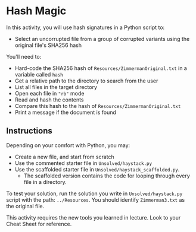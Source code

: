 # Hash Magic

In this activity, you will use hash signatures in a Python script to:
- Select an uncorrupted file from a group of corrupted variants using the original file's SHA256 hash

You'll need to:
- Hard-code the SHA256 hash of `Resources/ZimmermanOriginal.txt` in a variable called `hash`
- Get a relative path to the directory to search from the user
- List all files in the target directory
- Open each file in `"rb"` mode
- Read and hash the contents
- Compare this hash to the hash of `Resources/ZimmermanOriginal.txt`
- Print a message if the document is found

## Instructions

Depending on your comfort with Python, you may:
- Create a new file, and start from scratch
- Use the commented starter file in `Unsolved/haystack.py`
- Use the scaffolded starter file in `Unsolved/haystack_scaffolded.py`.
  - The scaffolded version contains the code for looping through every file in a directory.

To test your solution, run the solution you write in `Unsolved/haystack.py` script with the path: `../Resources`. You should identify `Zimmerman3.txt` as the original file.

This activity requires the new tools you learned in lecture. Look to your Cheat Sheet for reference.

